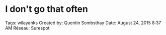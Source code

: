# I don't go that often

Tags: wilayahks
Created by: Quentin Sombsthay
Date: August 24, 2015 8:37 AM
Réseau: Surespot